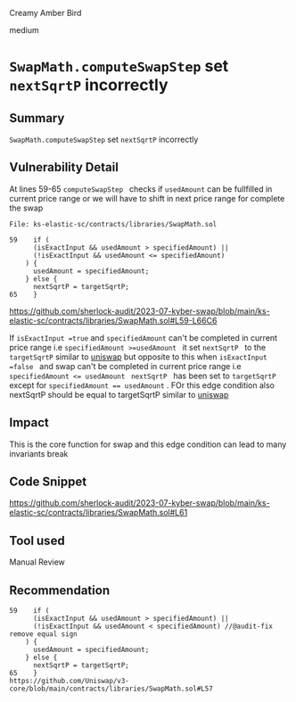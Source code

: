 Creamy Amber Bird

medium

# ` SwapMath.computeSwapStep ` set `nextSqrtP` incorrectly
## Summary

` SwapMath.computeSwapStep ` set `nextSqrtP` incorrectly

## Vulnerability Detail
 At lines 59-65  `computeSwapStep ` checks if `usedAmount` can be fullfilled in current price range or we will have to shift in next price range for complete the swap
```solidity
File: ks-elastic-sc/contracts/libraries/SwapMath.sol

59    if (
      (isExactInput && usedAmount > specifiedAmount) ||
      (!isExactInput && usedAmount <= specifiedAmount)
    ) {
      usedAmount = specifiedAmount;
    } else {
      nextSqrtP = targetSqrtP;
65    }

``` 
https://github.com/sherlock-audit/2023-07-kyber-swap/blob/main/ks-elastic-sc/contracts/libraries/SwapMath.sol#L59-L66C6

If `isExactInput =true` and `specifiedAmount` can't  be completed in current price range i.e `specifiedAmount >=usedAmount ` it set `nextSqrtP ` to the `targetSqrtP` similar to [uniswap](https://github.com/Uniswap/v3-core/blob/main/contracts/libraries/SwapMath.sol#L45) but opposite to this when `isExactInput =false ` and swap can't be completed in current price range i.e  `specifiedAmount <= usedAmount ` `nextSqrtP ` has been set to  `targetSqrtP` except for `specifiedAmount == usedAmount` . FOr this edge condition also nextSqrtP should be equal to targetSqrtP similar to [uniswap](https://github.com/Uniswap/v3-core/blob/main/contracts/libraries/SwapMath.sol#L57)

## Impact

This is the core function for swap and this edge condition can lead to many  invariants break
 
## Code Snippet

https://github.com/sherlock-audit/2023-07-kyber-swap/blob/main/ks-elastic-sc/contracts/libraries/SwapMath.sol#L61

## Tool used

Manual Review

## Recommendation
 
```solidity
59    if (
      (isExactInput && usedAmount > specifiedAmount) ||
      (!isExactInput && usedAmount < specifiedAmount) //@audit-fix remove equal sign
    ) {
      usedAmount = specifiedAmount;
    } else {
      nextSqrtP = targetSqrtP;
65    }
https://github.com/Uniswap/v3-core/blob/main/contracts/libraries/SwapMath.sol#L57
```